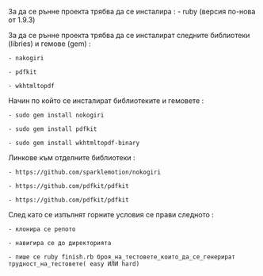 За да се рънне проекта трябва да се инсталира :
    - ruby (версия по-нова от 1.9.3)

За да се рънне проекта трябва да се инсталират следните библиотеки (libries) и гемове (gem) :
    
    - nakogiri 
    
    - pdfkit
    
    - wkhtmltopdf
    
    
Начин по който се инсталират библиотеките и гемовете :
    
    - sudo gem install nokogiri
    
    - sudo gem install pdfkit 
    
    - sudo gem install wkhtmltopdf-binary 


Линкове към отделните библиотеки :
    
    - https://github.com/sparklemotion/nokogiri
    
    - https://github.com/pdfkit/pdfkit
    
    - https://github.com/pdfkit/pdfkit
  
  
След като се изпълнят горните условия се прави следното :
    
    - клонира се репото 
    
    - навигира се до директорията 
    
    - пише се ruby finish.rb броя_на_тестовете_които_да_се_генерират трудност_на_тестовете( easy ИЛИ hard)


    
